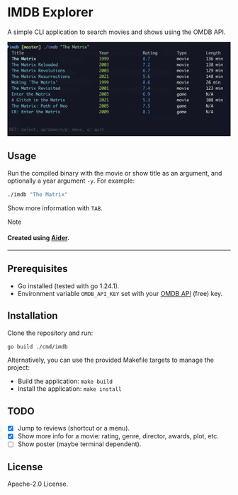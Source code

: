 # IMDB Explorer

A simple CLI application to search movies and shows using the OMDB API.

<img src="./screenshot.png" alt="image showing how to search shows and movies called 'the matrix'" width="600"/>


## Usage

Run the compiled binary with the movie or show title as an argument, and optionally a year argument `-y`. For example:

```bash
./imdb "The Matrix"
```

Show more information with `TAB`.

> [!NOTE]  
> #### Created using [Aider](https://aider.chat/).

-----------

## Prerequisites

- Go installed (tested with go 1.24.1).
- Environment variable `OMDB_API_KEY` set with your [OMDB API](https://www.omdbapi.com/) (free) key.

## Installation

Clone the repository and run:

```bash
go build ./cmd/imdb
```

Alternatively, you can use the provided Makefile targets to manage the project:
- Build the application: `make build`
- Install the application: `make install`

## TODO

- [x] Jump to reviews (shortcut or a menu).
- [x] Show more info for a movie: rating, genre, director, awards, plot, etc.
- [ ] Show poster (maybe terminal dependent).

## License

Apache-2.0 License.
